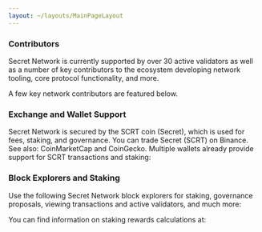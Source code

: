 ```yaml
---
layout: ~/layouts/MainPageLayout
---
```


<template v-slot:title>

## Secret Network Ecosystem

</template>

<slim-column>

### Contributors

Secret Network is currently supported by over 30 active validators as well as a number of key contributors to the ecosystem developing network tooling, core protocol functionality, and more. 

A few key network contributors are featured below.

<grid columns="4" class="contributors-grid">

<grid-item tag="" tagTwo="" name="Secret Foundation" to="https://learn.scrt.network/foundation.html" src="grid-item/contributors/image1.png">

</grid-item>

<grid-item tag="validator" tagTwo="developer" name="Secret Nodes" to="https://secretnodes.org/#/" src="grid-item/contributors/image2.png">

</grid-item>

<grid-item tag="developer" tagTwo="" name="Enigma"  to="https://www.enigma.co/" src="grid-item/contributors/image3.png" >

</grid-item>

<grid-item tag="validator" tagTwo="developer" name="Chain of Secrets" to="https://chainofsecrets.org/" src="grid-item/contributors/image4.png">

</grid-item>

<grid-item tag="wallet" tagTwo="validator" name="Mathwallet" to="http://mathwallet.org/" src="grid-item/contributors/image5.png">

</grid-item>

<grid-item tag="fund" tagTwo="validator" name="Outlier" to="https://outlierventures.io" src="grid-item/contributors/image6.png">

</grid-item>

<grid-item tag="validator" tagTwo="" name="Dokia Capital" to="https://dokia.capital/" src="grid-item/contributors/image7.png">

</grid-item>

<grid-item tag="validator" tagTwo="" name="Citadel.one" to="https://citadel.one" src="grid-item/contributors/image8.png">

</grid-item>

<grid-item tag="fund" tagTwo="" name="Fenbushi" to="https://fenbushi.vc" src="grid-item/contributors/image9.png">

</grid-item>

<grid-item tag="fund" tagTwo="" name="Hashed" to="https://hashed.com" src="grid-item/contributors/image10.png">

</grid-item>

<grid-item tag="validator" tagTwo="" name="B-Harvest" to="https://bharvest.io" src="grid-item/contributors/image11.png">

</grid-item>

<grid-item tag="validator" tagTwo="" name="Chorus One" to="https://chorus.one" src="grid-item/contributors/image12.png">

</grid-item>

</grid>

</slim-column>

<slim-column class="see-more">

<next-button tag="See more" to="/contributors">

</next-button>

</slim-column>

<announcement>

<template v-slot:content-left>

#### Announcement

### Secret Network<br>Ecosystem Update:<br>March 2021

SecretSwap $SEFI genesis. Over $90M in TVL. Upcoming bridges to BSC, Monero, and more. Record tx's and gas use. First Secret Grant awarded for NFT development. And so much more from March!

<next-button class="turquoise" tag="Read more" to="/blog/secret-network-ecosystem-update-march-2021">

</next-button>

</template>

<template v-slot:content-right>

![](../../src/assets/announcement.png)

</template>

</announcement>

<slim-column>

### Exchange and Wallet Support

Secret Network is secured by the SCRT coin (Secret), which is used for fees, staking, and governance. You can trade Secret (SCRT) on Binance. See also: CoinMarketCap and CoinGecko. Multiple wallets already provide support for SCRT transactions and staking:

</slim-column>

<card-holder columns="3">

<card>

<template v-slot:header>

#### Ledger Nano S and Ledger Nano X

</template>

<template v-slot:footer>

[See documentation](https://build.scrt.network/ledger-nano-s.html)

</template>

</card>

<card>

<template v-slot:header>

#### Keplr<br>&nbsp;

</template>

<template v-slot:footer>

[Visit website](https://wallet.keplr.app)

</template>

</card>

<card>

<template v-slot:header>

#### Cosmostation<br>Wallet

</template>

<template v-slot:footer>

[Visit website](https://wallet.cosmostation.io/)

</template>

</card>

</card-holder>

<card-holder columns="2">

<card>

<template v-slot:header>

#### Citadel.One

</template>

<template v-slot:footer>

[Visit website](https://citadel.one/)

</template>

</card>

<card>

<template v-slot:header>

#### Math<br>Wallet

</template>

<template v-slot:footer>

[Visit website](https://mathwallet.org/web/secret)

</template>

</card>

</card-holder>

<slim-column>

### Block Explorers and Staking

Use the following Secret Network block explorers for staking, governance proposals, viewing transactions and active validators, and much more:

</slim-column>

<card-holder columns="2">

<card>

<template v-slot:header>

#### Puzzle by<br>Secretnodes.org

</template>

<template v-slot:footer>

[Visit website](https://puzzle.report)

</template>

</card>

<card>

<template v-slot:header>

#### Cashmaney Secret<br>Network Explorer

</template>

<template v-slot:footer>

[Visit website](https://explorer.cashmaney.com/)

</template>

</card>

</card-holder>

<slim-column>

You can find information on staking rewards calculations at:

</slim-column>

<card-holder columns="2">

<card>

<template v-slot:header>

#### Stake or Die!

</template>

<template v-slot:footer>

[Visit website](https://stakeordie.com/rewards-calculator)

</template>

</card>

<card>

<template v-slot:header>

#### Staking Rewards

</template>

<template v-slot:footer>

[Visit website](https://www.stakingrewards.com/earn/secret-network)

</template>

</card>

</card-holder>

<style lang="scss">
.contributors-grid {
    @include respond-to("medium and down") {
        grid-template-columns: repeat(3, 1fr) !important;
    }
}
.grid-item {
    @include theme(dark dark-colored) {
        border: 2px solid var(--theme-fg);
    }
    @include theme(light light-colored) {
        border: 2px solid var(--theme-fg);
    }
}
.see-more {
    width: auto;
    text-align: center;
    .next-button {
      display: inline-block;
      margin: 0 auto;
    }
    @include respond-to("medium and down") {
        width: 100%;
        .next-button {
            margin: unset;
            display: unset;
        }
    }
}
</style>
